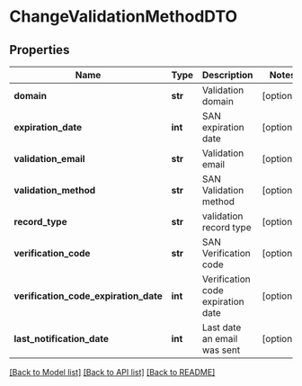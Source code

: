# ChangeValidationMethodDTO

## Properties
Name | Type | Description | Notes
------------ | ------------- | ------------- | -------------
**domain** | **str** | Validation domain | [optional] 
**expiration_date** | **int** | SAN expiration date | [optional] 
**validation_email** | **str** | Validation email | [optional] 
**validation_method** | **str** | SAN Validation method | [optional] 
**record_type** | **str** | validation record type | [optional] 
**verification_code** | **str** | SAN Verification code | [optional] 
**verification_code_expiration_date** | **int** | Verification code expiration date | [optional] 
**last_notification_date** | **int** | Last date an email was sent | [optional] 

[[Back to Model list]](../README.md#documentation-for-models) [[Back to API list]](../README.md#documentation-for-api-endpoints) [[Back to README]](../README.md)

